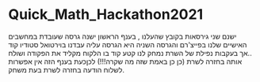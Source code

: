 # Quick_Math_Hackathon2021
ישנם שני גירסאות בקובץ שהעלנו , בענף הראשון ישנה גרסה שעובדת במחשבים האישיים שלנו בפייצ'רם והגרסה השניה היא הגרסה עליה עבדנו בוירטואל סטודיו קוד ..אך בעקבות נפילת של השרת נמחק לנו קטע קוד בו הלקוח מקליד את הפקודה ושולח אותה בחזרה לשרת (כן כן באמת שזה מה שקרה!!!) לכןכעת בענף הזה אין אפשרות לשלוח הודעה בחזרה לשרת בעת משחק.
